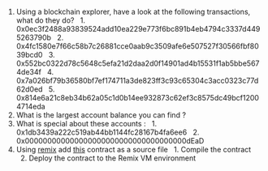 1. Using a blockchain explorer, have a look at the following transactions, what do they do?
&nbsp;&nbsp;1. 0x0ec3f2488a93839524add10ea229e773f6bc891b4eb4794c3337d4495263790b
&nbsp;&nbsp;2. 0x4fc1580e7f66c58b7c26881cce0aab9c3509afe6e507527f30566fbf8039bcd0
&nbsp;&nbsp;3. 0x552bc0322d78c5648c5efa21d2daa2d0f14901ad4b15531f1ab5bbe5674de34f
&nbsp;&nbsp;4. 0x7a026bf79b36580bf7ef174711a3de823ff3c93c65304c3acc0323c77d62d0ed
&nbsp;&nbsp;5. 0x814e6a21c8eb34b62a05c1d0b14ee932873c62ef3c8575dc49bcf12004714eda
2. What is the largest account balance you can find ?
3. What is special about these accounts :
&nbsp;&nbsp;1. 0x1db3439a222c519ab44bb1144fc28167b4fa6ee6
&nbsp;&nbsp;2. 0x000000000000000000000000000000000000dEaD
4. Using [remix](https://remix.ethereum.org/) add [this](https://gist.github.com/extropyCoder/77487267da199320fb9c852cfde70fb1) contract as a source file
&nbsp;&nbsp;1. Compile the contract
&nbsp;&nbsp;2. Deploy the contract to the Remix VM environment
